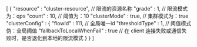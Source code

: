 [
    {
        "resource" : "cluster-resource",     // 限流的资源名称
        "grade" : 1,                         // 限流模式为：qps
        "count" : 10,                        // 阈值为：10
        "clusterMode" :  true,               // 集群模式为：true
        "clusterConfig" : {
            "flowId" : 111,                  // 全局唯一id
            "thresholdType" : 1,             // 阈值模式伪：全局阈值
            "fallbackToLocalWhenFail" : true // 在 client 连接失败或通信失败时，是否退化到本地的限流模式
        }
    }
]